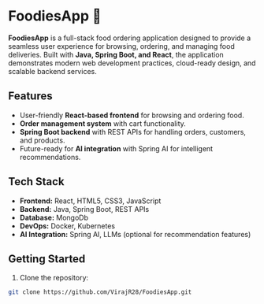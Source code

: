 # FoodiesApp 🍔

**FoodiesApp** is a full-stack food ordering application designed to provide a seamless user experience for browsing, ordering, and managing food deliveries. Built with **Java, Spring Boot, and React**, the application demonstrates modern web development practices, cloud-ready design, and scalable backend services.

## Features
- User-friendly **React-based frontend** for browsing and ordering food.
- **Order management system** with cart functionality.
- **Spring Boot backend** with REST APIs for handling orders, customers, and products.
- Future-ready for **AI integration** with Spring AI for intelligent recommendations.

## Tech Stack
- **Frontend:** React, HTML5, CSS3, JavaScript  
- **Backend:** Java, Spring Boot, REST APIs  
- **Database:** MongoDb
- **DevOps:** Docker, Kubernetes  
- **AI Integration:** Spring AI, LLMs (optional for recommendation features)

## Getting Started
1. Clone the repository:
```bash
git clone https://github.com/VirajR28/FoodiesApp.git
